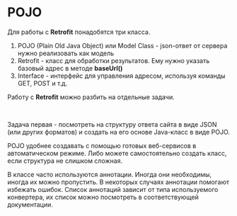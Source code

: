 <h1>POJO</h1>

<p>Для работы с <strong>Retrofit</strong> понадобятся три класса.</p>

<ol>
	<li>POJO (Plain Old Java Object) или Model Class - json-ответ от сервера нужно реализовать как модель</li>
	<li>Retrofit - класс для обработки результатов. Ему нужно указать базовый адрес в методе <strong>baseUrl()</strong></li>
	<li>Interface - интерфейс для управления адресом, используя команды GET, POST и т.д.</li>
</ol>

<p>Работу с <strong>Retrofit</strong> можно разбить на отдельные задачи.</p>

<p> </p>

<p>Задача первая - посмотреть на структуру ответа сайта в виде JSON (или других форматов) и создать на его основе Java-класс в виде POJO.</p>

<p>POJO удобнее создавать с помощью готовых веб-сервисов в автоматическом режиме. Либо можете самостоятельно создать класс, если структура не слишком сложная.</p>

<p>В классе часто используются аннотации. Иногда они необходимы, иногда их можно пропустить. В некоторых случаях аннотации помогают избежать ошибок. Список аннотаций зависит от типа используемого конвертера, их список можно посмотреть в соответствующей документации.</p>